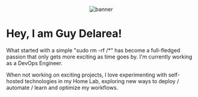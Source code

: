 <div align="center">

   
![banner](https://github.com/user-attachments/assets/14af2a7a-c531-460b-bc90-cb3569c6080c)

</div>

# Hey, I am Guy Delarea!
What started with a simple "sudo rm -rf /*" has become a full-fledged passion that only gets more exciting as time goes by. I'm currently working as a DevOps Engineer.


When not working on exciting projects,
I love experimenting with self-hosted technologies in my Home Lab, exploring new ways to deploy / automate / learn and optimize my workflows.

